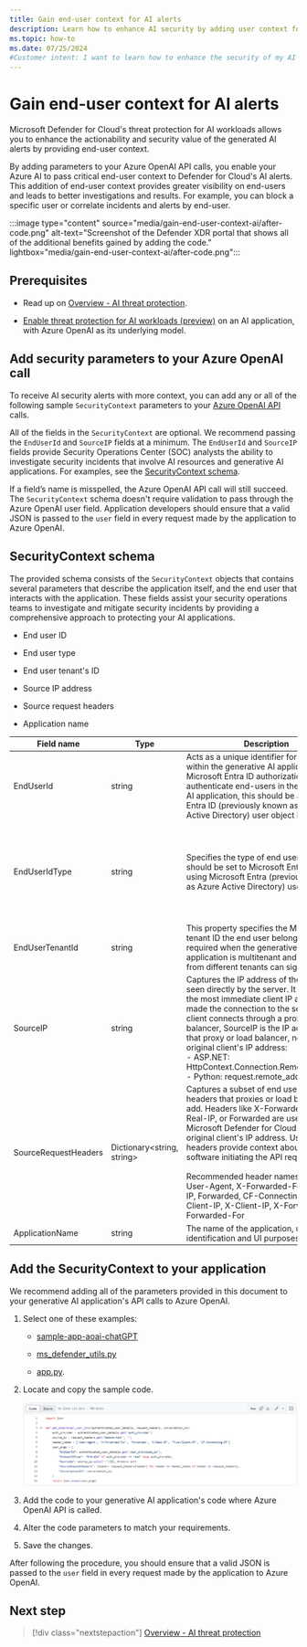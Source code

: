 ```yaml
---
title: Gain end-user context for AI alerts
description: Learn how to enhance AI security by adding user context for alerts with Microsoft Defender for Cloud threat protection.
ms.topic: how-to
ms.date: 07/25/2024
#Customer intent: I want to learn how to enhance the security of my AI workloads by adding end-user context for AI alerts with Microsoft Defender for Cloud threat protection for AI workloads.
---
```


# Gain end-user context for AI alerts

Microsoft Defender for Cloud's threat protection for AI workloads allows you to enhance the actionability and security value of the generated AI alerts by providing end-user context.

By adding parameters to your Azure OpenAI API calls, you enable your Azure AI to pass critical end-user context to Defender for Cloud's AI alerts. This addition of end-user context provides greater visibility on end-users and leads to better investigations and results. For example, you can block a specific user or correlate incidents and alerts by end-user.

:::image type="content" source="media/gain-end-user-context-ai/after-code.png" alt-text="Screenshot of the Defender XDR portal that shows all of the additional benefits gained by adding the code." lightbox="media/gain-end-user-context-ai/after-code.png":::

## Prerequisites

- Read up on [Overview - AI threat protection](ai-threat-protection.md).

- [Enable threat protection for AI workloads (preview)](ai-onboarding.md) on an AI application, with Azure OpenAI as its underlying model.

## Add security parameters to your Azure OpenAI call

To receive AI security alerts with more context, you can add any or all of the following sample `SecurityContext` parameters to your [Azure OpenAI API](/azure/ai-services/openai/reference) calls.

All of the fields in the `SecurityContext` are optional. We recommend passing the `EndUserId` and `SourceIP` fields at a minimum. The `EndUserId` and `SourceIP` fields provide Security Operations Center (SOC) analysts the ability to investigate security incidents that involve AI resources and generative AI applications. For examples, see the [SecurityContext schema](#securitycontext-schema).

If a field’s name is misspelled, the Azure OpenAI API call will still succeed. The `SecurityContext` schema doesn't require validation to pass through the Azure OpenAI user field. Application developers should ensure that a valid JSON is passed to the `user` field in every request made by the application to Azure OpenAI.

## SecurityContext schema

The provided schema consists of the `SecurityContext` objects that contains several parameters that describe the application itself, and the end user that interacts with the application. These fields assist your security operations teams to investigate and mitigate security incidents by providing a comprehensive approach to protecting your AI applications.

- End user ID
- End user type
- End user tenant's ID
- Source IP address

- Source request headers
- Application name

| Field name | Type | Description | Optional | Example |
|------------|------|-------------|----------|---------|
| EndUserId | string | Acts as a unique identifier for the end user within the generative AI application. If Microsoft Entra ID authorization is used to authenticate end-users in the generative AI application, this should be a Microsoft Entra ID (previously known as Azure Active Directory) user object ID.| Yes | 1234a123-12a3-1234-1ab2-a1b2c34d56e |
| EndUserIdType | string | Specifies the type of end user identifier. It should be set to Microsoft Entra ID when using Microsoft Entra (previously known as Azure Active Directory) user object ID. | Yes, unless EndUserId is passed, in that case this must be set to proper value. | Microsoft Entra ID|
| EndUserTenantId | string | This property specifies the Microsoft 365 tenant ID the end user belongs to. It's required when the generative AI application is multitenant and end users from different tenants can sign-in. | Yes | 1234a123-12a3-1234-1ab2-a1b2c34d56e  |
| SourceIP  | string | Captures the IP address of the client as seen directly by the server. It represents the most immediate client IP address that made the connection to the server. If the client connects through a proxy or load balancer, SourceIP is the IP address of that proxy or load balancer, not the original client's IP address: <br> - ASP.NET: HttpContext.Connection.RemoteIpAddress <br> - Python: request.remote_addr | Yes | 12.34.567.891, 1234:1:123a:123:1a2b:ab1:ab1c:ab12 |
| SourceRequestHeaders  | Dictionary<string, string> | Captures a subset of end user's request headers that proxies or load balancers add. Headers like X-Forwarded-For, X-Real-IP, or Forwarded are used by Microsoft Defender for Cloud to get the original client's IP address. User-Agent headers provide context about the client software initiating the API request. <br><br> Recommended header names include: User-Agent, X-Forwarded-For, X-Real-IP, Forwarded, CF-Connecting-IP, True-Client-IP, X-Client-IP, X-Forwarded, Forwarded-For | Yes | - |
| ApplicationName | string | The name of the application, used for identification and UI purposes. | Yes | Contoso HR Copilot, Customer sales chat bot. |

## Add the SecurityContext to your application

We recommend adding all of the parameters provided in this document to your generative AI application's API calls to Azure OpenAI.

1. Select one of these examples:

   - [sample-app-aoai-chatGPT](https://github.com/microsoft/sample-app-aoai-chatGPT)
      
   - [ms_defender_utils.py](https://github.com/microsoft/sample-app-aoai-chatGPT/blob/main/backend/security/ms_defender_utils.py)
      
   - [app.py](https://github.com/microsoft/sample-app-aoai-chatGPT/blob/787bb05f9bb90d51a23298a4d03eac2169f2d61e/app.py#L232).
      
1. Locate and copy the sample code.

   ![Sample app code.](media/gain-end-user-context-ai/sample-app-code-sample-for-docs.png)
   
1. Add the code to your generative AI application's code where Azure OpenAI API is called.

1. Alter the code parameters to match your requirements.  

1. Save the changes.

After following the procedure, you should ensure that a valid JSON is passed to the `user` field in every request made by the application to Azure OpenAI.



## Next step

> [!div class="nextstepaction"]
> [Overview - AI threat protection](ai-threat-protection.md)
